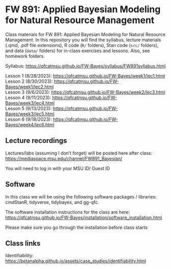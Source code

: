 # FW 891: Applied Bayesian Modeling for Natural Resource Management

Class materials for FW 891: Applied Bayesian Modeling for Natural
Resource Management. In this repository you will find the syllabus,
lecture materials (.qmd, .pdf file extensions), R code (`R/` folders),
Stan code (`src/` folders), and data (`data/` folders) for in-class
exercises and lessons. Also, see homework folders.

Syllabus:
<https://qfcatmsu.github.io/FW-Bayes/syllabus/FW891syllabus.html>

Lesson 1 (8/28/2023):
<https://qfcatmsu.github.io/FW-Bayes/week1/lec1.html>  
Lesson 2 (8/30/2023):
<https://qfcatmsu.github.io/FW-Bayes/week1/lec2.html>  
Lesson 3 (9/6/2023):
<https://qfcatmsu.github.io/FW-Bayes/week2/lec3.html>  
Lesson 4 (9/11/2023):
<https://qfcatmsu.github.io/FW-Bayes/week3/lec4.html>  
Lesson 5 (9/13/2023):
<https://qfcatmsu.github.io/FW-Bayes/week3/lec5.html>  
Lesson 6 (9/18/2023):
<https://qfcatmsu.github.io/FW-Bayes/week4/lec6.html>

## Lecture recordings

Lectures/labs (assuming I don’t forget) will be posted here after
class:  
<https://mediaspace.msu.edu/channel/FW891_Bayesian/>  
  
You will need to log in with your MSU ID/ Guest ID

## Software

In this class we will be using the following software packages /
libraries: cmdStanR, tidyverse, tidybayes, and gg-qfc.

The software installation instructions for the class are here:  
<a
href="https://qfcatmsu.github.io/FW-Bayes/installation/software_installation.html"
target="_blank">https://qfcatmsu.github.io/FW-Bayes/installation/software_installation.html</a>

Please make sure you go through the installation before class starts

## Class links

Identifiability:
<a
href="https://qfcatmsu.github.io/FW-Bayes/installation/software_installation.html"
target="_blank">https://betanalpha.github.io/assets/case_studies/identifiability.html</a>

